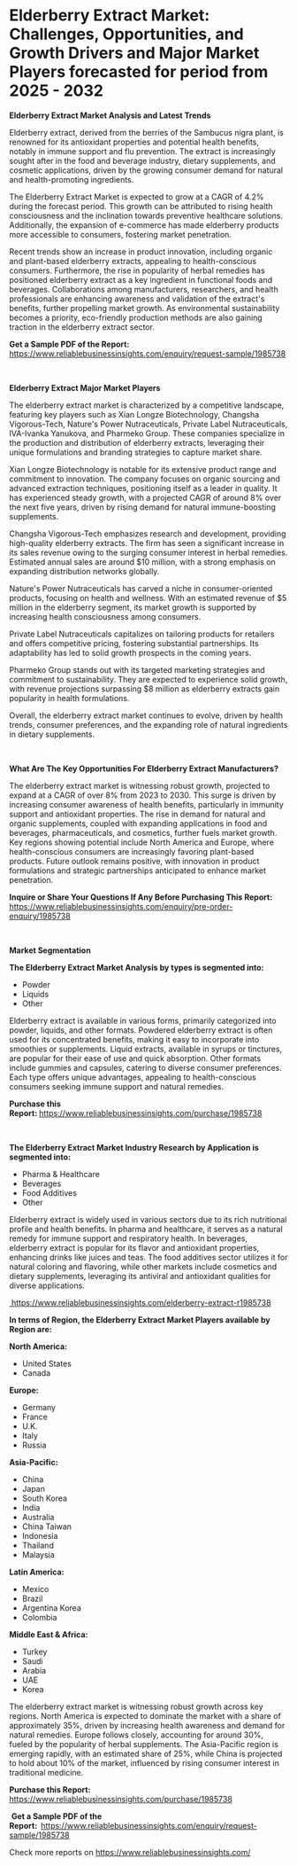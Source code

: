 <p><h1>Elderberry Extract Market: Challenges, Opportunities, and Growth Drivers and Major Market Players forecasted for period from 2025 - 2032</h1></p><p><strong>Elderberry Extract Market Analysis and Latest Trends</strong></p>
<p><p>Elderberry extract, derived from the berries of the Sambucus nigra plant, is renowned for its antioxidant properties and potential health benefits, notably in immune support and flu prevention. The extract is increasingly sought after in the food and beverage industry, dietary supplements, and cosmetic applications, driven by the growing consumer demand for natural and health-promoting ingredients.</p><p>The Elderberry Extract Market is expected to grow at a CAGR of 4.2% during the forecast period. This growth can be attributed to rising health consciousness and the inclination towards preventive healthcare solutions. Additionally, the expansion of e-commerce has made elderberry products more accessible to consumers, fostering market penetration. </p><p>Recent trends show an increase in product innovation, including organic and plant-based elderberry extracts, appealing to health-conscious consumers. Furthermore, the rise in popularity of herbal remedies has positioned elderberry extract as a key ingredient in functional foods and beverages. Collaborations among manufacturers, researchers, and health professionals are enhancing awareness and validation of the extract's benefits, further propelling market growth. As environmental sustainability becomes a priority, eco-friendly production methods are also gaining traction in the elderberry extract sector.</p></p>
<p><strong>Get a Sample PDF of the Report:&nbsp;</strong> <a href="https://www.reliablebusinessinsights.com/enquiry/request-sample/1985738?utm_campaign=2032&utm_medium=2&utm_source=Github&utm_content=ia&utm_term=30012025&utm_id=elderberry-extract">https://www.reliablebusinessinsights.com/enquiry/request-sample/1985738</a></p>
<p>&nbsp;</p>
<p><strong>Elderberry Extract Major Market Players</strong></p>
<p><p>The elderberry extract market is characterized by a competitive landscape, featuring key players such as Xian Longze Biotechnology, Changsha Vigorous-Tech, Nature's Power Nutraceuticals, Private Label Nutraceuticals, IVA-Ivanka Yanukova, and Pharmeko Group. These companies specialize in the production and distribution of elderberry extracts, leveraging their unique formulations and branding strategies to capture market share.</p><p>Xian Longze Biotechnology is notable for its extensive product range and commitment to innovation. The company focuses on organic sourcing and advanced extraction techniques, positioning itself as a leader in quality. It has experienced steady growth, with a projected CAGR of around 8% over the next five years, driven by rising demand for natural immune-boosting supplements.</p><p>Changsha Vigorous-Tech emphasizes research and development, providing high-quality elderberry extracts. The firm has seen a significant increase in its sales revenue owing to the surging consumer interest in herbal remedies. Estimated annual sales are around $10 million, with a strong emphasis on expanding distribution networks globally.</p><p>Nature's Power Nutraceuticals has carved a niche in consumer-oriented products, focusing on health and wellness. With an estimated revenue of $5 million in the elderberry segment, its market growth is supported by increasing health consciousness among consumers.</p><p>Private Label Nutraceuticals capitalizes on tailoring products for retailers and offers competitive pricing, fostering substantial partnerships. Its adaptability has led to solid growth prospects in the coming years.</p><p>Pharmeko Group stands out with its targeted marketing strategies and commitment to sustainability. They are expected to experience solid growth, with revenue projections surpassing $8 million as elderberry extracts gain popularity in health formulations.</p><p>Overall, the elderberry extract market continues to evolve, driven by health trends, consumer preferences, and the expanding role of natural ingredients in dietary supplements.</p></p>
<p>&nbsp;</p>
<p><strong>What Are The Key Opportunities For Elderberry Extract Manufacturers?</strong></p>
<p><p>The elderberry extract market is witnessing robust growth, projected to expand at a CAGR of over 8% from 2023 to 2030. This surge is driven by increasing consumer awareness of health benefits, particularly in immunity support and antioxidant properties. The rise in demand for natural and organic supplements, coupled with expanding applications in food and beverages, pharmaceuticals, and cosmetics, further fuels market growth. Key regions showing potential include North America and Europe, where health-conscious consumers are increasingly favoring plant-based products. Future outlook remains positive, with innovation in product formulations and strategic partnerships anticipated to enhance market penetration.</p></p>
<p><strong>Inquire or Share Your Questions If Any Before Purchasing This Report:</strong> <a href="https://www.reliablebusinessinsights.com/enquiry/pre-order-enquiry/1985738?utm_campaign=2032&utm_medium=2&utm_source=Github&utm_content=ia&utm_term=30012025&utm_id=elderberry-extract">https://www.reliablebusinessinsights.com/enquiry/pre-order-enquiry/1985738</a></p>
<p>&nbsp;</p>
<p><strong>Market Segmentation</strong></p>
<p><strong>The Elderberry Extract Market Analysis by types is segmented into:</strong></p>
<p><ul><li>Powder</li><li>Liquids</li><li>Other</li></ul></p>
<p><p>Elderberry extract is available in various forms, primarily categorized into powder, liquids, and other formats. Powdered elderberry extract is often used for its concentrated benefits, making it easy to incorporate into smoothies or supplements. Liquid extracts, available in syrups or tinctures, are popular for their ease of use and quick absorption. Other formats include gummies and capsules, catering to diverse consumer preferences. Each type offers unique advantages, appealing to health-conscious consumers seeking immune support and natural remedies.</p></p>
<p><strong>Purchase this Report:&nbsp;</strong><a href="https://www.reliablebusinessinsights.com/purchase/1985738?utm_campaign=2032&utm_medium=2&utm_source=Github&utm_content=ia&utm_term=30012025&utm_id=elderberry-extract">https://www.reliablebusinessinsights.com/purchase/1985738</a></p>
<p>&nbsp;</p>
<p><strong>The Elderberry Extract Market Industry Research by Application is segmented into:</strong></p>
<p><ul><li>Pharma & Healthcare</li><li>Beverages</li><li>Food Additives</li><li>Other</li></ul></p>
<p><p>Elderberry extract is widely used in various sectors due to its rich nutritional profile and health benefits. In pharma and healthcare, it serves as a natural remedy for immune support and respiratory health. In beverages, elderberry extract is popular for its flavor and antioxidant properties, enhancing drinks like juices and teas. The food additives sector utilizes it for natural coloring and flavoring, while other markets include cosmetics and dietary supplements, leveraging its antiviral and antioxidant qualities for diverse applications.</p></p>
<p><a href="https://www.reliablebusinessinsights.com/elderberry-extract-r1985738?utm_campaign=2032&utm_medium=2&utm_source=Github&utm_content=ia&utm_term=30012025&utm_id=elderberry-extract">&nbsp;https://www.reliablebusinessinsights.com/elderberry-extract-r1985738</a></p>
<p><strong>In terms of Region, the Elderberry Extract Market Players available by Region are:</strong></p>
<p>
    <p> <strong> North America: </strong>
        <ul>
            <li>United States</li>
            <li>Canada</li>
        </ul>
        </p> 
    <p> <strong> Europe: </strong>
        <ul>
            <li>Germany</li>
            <li>France</li>
            <li>U.K.</li>
            <li>Italy</li>
            <li>Russia</li>
        </ul>
        </p> 
    <p> <strong> Asia-Pacific: </strong>
        <ul>
            <li>China</li>
            <li>Japan</li>
            <li>South Korea</li>
            <li>India</li>
            <li>Australia</li>
            <li>China Taiwan</li>
            <li>Indonesia</li>
            <li>Thailand</li>
            <li>Malaysia</li>
        </ul>
        </p> 
    <p> <strong> Latin America: </strong>
        <ul>
            <li>Mexico</li>
            <li>Brazil</li>
            <li>Argentina Korea</li>
            <li>Colombia</li>
        </ul>
        </p> 
    <p> <strong> Middle East & Africa: </strong>
        <ul>
            <li>Turkey</li>
            <li>Saudi</li>
            <li>Arabia</li>
            <li>UAE</li>
            <li>Korea</li>
        </ul>
    </p>
    </p>
<p><p>The elderberry extract market is witnessing robust growth across key regions. North America is expected to dominate the market with a share of approximately 35%, driven by increasing health awareness and demand for natural remedies. Europe follows closely, accounting for around 30%, fueled by the popularity of herbal supplements. The Asia-Pacific region is emerging rapidly, with an estimated share of 25%, while China is projected to hold about 10% of the market, influenced by rising consumer interest in traditional medicine.</p></p>
<p><strong>Purchase this Report: </strong><a href="https://www.reliablebusinessinsights.com/purchase/1985738?utm_campaign=2032&utm_medium=2&utm_source=Github&utm_content=ia&utm_term=30012025&utm_id=elderberry-extract">https://www.reliablebusinessinsights.com/purchase/1985738</a></p>
<p>&nbsp;<strong>Get a Sample PDF of the Report:&nbsp;&nbsp;</strong><a href="https://www.reliablebusinessinsights.com/enquiry/request-sample/1985738?utm_campaign=2032&utm_medium=2&utm_source=Github&utm_content=ia&utm_term=30012025&utm_id=elderberry-extract">https://www.reliablebusinessinsights.com/enquiry/request-sample/1985738</a></p>
<p><strong></strong></p>
<p>Check more reports on <a href="https://www.reliablebusinessinsights.com/?utm_campaign=2032&utm_medium=2&utm_source=Github&utm_content=ia&utm_term=30012025&utm_id=elderberry-extract">https://www.reliablebusinessinsights.com/</a></p>